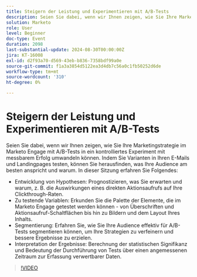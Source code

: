 ```yaml
---
title: Steigern der Leistung und Experimentieren mit A/B-Tests
description: Seien Sie dabei, wenn wir Ihnen zeigen, wie Sie Ihre Marketingstrategie im Marketo Engage mit A/B-Tests in ein kontrolliertes Experiment mit messbarem Erfolg umwandeln können. Indem Sie Varianten in Ihren E-Mails und Landingpages testen, können Sie herausfinden, was Ihre Audience am besten anspricht und warum. In dieser Sitzung erfahren Sie, wie die Hypothesenentwicklung vorhersagt, was Sie erwarten und warum, z. B. die Auswirkungen eines direkten Aktionsaufrufs auf Ihre Clickthrough-Raten. Variablen zum Testen des Arrays von Elementen, die im Marketo Engage getestet werden können - von Überschriften und Aktionsaufruf-Schaltflächen bis hin zu Bildern und dem Layout Ihres Inhalts. Segmentierung Erfahren Sie, wie Sie Ihre Audience effektiv für A/B-Tests segmentieren können, um Ihre Strategien zu verfeinern und bessere Ergebnisse zu erzielen.  Interpretation der Ergebnisse, wie die statistische Signifikanz zu berechnen ist und wie wichtig es ist, Tests für eine angemessene Dauer durchzuführen, um umsetzbare Daten zu sammeln.
solution: Marketo
role: User
level: Beginner
doc-type: Event
duration: 2098
last-substantial-update: 2024-08-30T00:00:00Z
jira: KT-16008
exl-id: d2f93a70-d569-43eb-b836-7358bdf99a0e
source-git-commit: f1a3a3854d5122ea3d4db7c56a0c1fb50252d6de
workflow-type: tm+mt
source-wordcount: '310'
ht-degree: 0%

---
```


# Steigern der Leistung und Experimentieren mit A/B-Tests

Seien Sie dabei, wenn wir Ihnen zeigen, wie Sie Ihre Marketingstrategie im Marketo Engage mit A/B-Tests in ein kontrolliertes Experiment mit messbarem Erfolg umwandeln können. Indem Sie Varianten in Ihren E-Mails und Landingpages testen, können Sie herausfinden, was Ihre Audience am besten anspricht und warum. In dieser Sitzung erfahren Sie Folgendes:

* Entwicklung von Hypothesen: Prognostizieren, was Sie erwarten und warum, z. B. die Auswirkungen eines direkten Aktionsaufrufs auf Ihre Clickthrough-Raten.
* Zu testende Variablen: Erkunden Sie die Palette der Elemente, die im Marketo Engage getestet werden können - von Überschriften und Aktionsaufruf-Schaltflächen bis hin zu Bildern und dem Layout Ihres Inhalts.
* Segmentierung: Erfahren Sie, wie Sie Ihre Audience effektiv für A/B-Tests segmentieren können, um Ihre Strategien zu verfeinern und bessere Ergebnisse zu erzielen.
* Interpretation der Ergebnisse: Berechnung der statistischen Signifikanz und Bedeutung der Durchführung von Tests über einen angemessenen Zeitraum zur Erfassung verwertbarer Daten.

>[!VIDEO](https://video.tv.adobe.com/v/3432955/?learn=on)
